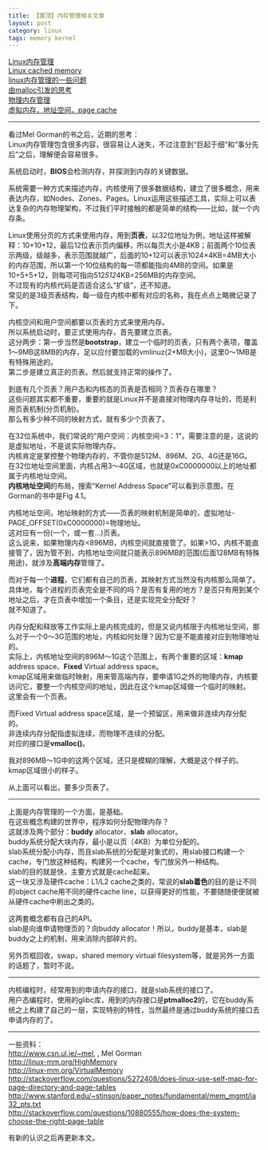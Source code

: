 ```yaml
---
title: 【置顶】内存管理相关文章
layout: post
category: linux
tags: memory kernel
---
```


[Linux内存管理](http://xanpeng.github.com/linux/2012/05/31/linux-memory-management.html)  
[Linux cached memory](http://xanpeng.github.com/linux/2012/05/04/linux-cached-memory.html)  
[linux内存管理的一些问题](http://xanpeng.github.com/linux/2012/03/10/mm-questions.html)  
[由malloc引发的思考](http://xanpeng.github.com/linux/2012/03/10/deep-into-malloc.html)  
[物理内存管理](http://xanpeng.github.com/linux/2012/03/09/physical-mm.html)  
[虚拟内存，地址空间，page cache](http://xanpeng.github.com/linux/2012/03/01/buffer-cache.html)  

---

看过Mel Gorman的书之后，近期的思考：  
Linux内存管理包含很多内容，很容易让人迷失，不过注意到“巨起于细”和“事分先后”之后，理解便会容易很多。
  
系统启动时，**BIOS**会检测内存，并探测到内存的关键数据。  

系统需要一种方式来描述内存，内核使用了很多数据结构，建立了很多概念，用来表达内存，如Nodes、Zones、Pages。Linux运用这些描述工具，实际上可以表达复杂的内存物理架构，不过我们平时接触的都是简单的结构——比如，就一个内存条。  

Linux使用分页的方式来使用内存，用到**页表**，以32位地址为例，地址这样被解释：10+10+12，最后12位表示页内偏移，所以每页大小是4KB；前面两个10位表示两级，级越多，表示范围就越广，后面的10+12可以表示1024×4KB=4MB大小的内存范围，所以第一个10位结构的每一项都能指向4MB的空间。如果是10+5+5+12，则每项可指向512*512*4KB=256MB的内存空间。  
不过现有的内核代码是否适合这么“扩级”，还不知道。  
常见的是3级页表结构，每一级在内核中都有对应的名称，我在点点上略微记录了下。  

内核空间和用户空间都要以页表的方式来使用内存。  
所以系统启动时，要正式使用内存，首先要建立页表。  
这分两步：第一步当然是**bootstrap**，建立一个临时的页表，只有两个表项，覆盖1～9MB这8MB的内存，足以应付要加载的vmlinuz(2+MB大小)，这里0～1MB是有特殊用途的。  
第二步是建立真正的页表。然后就支持正常的操作了。  

到底有几个页表？用户态和内核态的页表是否相同？页表存在哪里？  
这些问题其实都不重要，重要的就是Linux并不是直接对物理内存寻址的，而是利用页表机制(分页机制)。  
那么有多少种不同的映射方式，就有多少个页表了。  

在32位系统中，我们常说的“用户空间：内核空间=3：1”，需要注意的是，这说的是虚拟地址，不是说实际物理内存。  
内核肯定是掌控整个物理内存的，不管你是512M、896M、2G、4G还是16G。  
在32位地址空间里面，内核占用3～4G区域，也就是0xC0000000以上的地址都属于内核地址空间。  
**内核地址空间**的布局，搜索“Kernel Address Space”可以看到示意图，在Gorman的书中是Fig 4.1。  

内核地址空间，地址映射的方式——页表的映射机制是简单的，虚拟地址-PAGE_OFFSET(0xC0000000)=物理地址。  
这对应有一份(一个，或一套...)页表。  
这么说来，如果物理内存<896MB，内核空间就直接管了。如果>1G，内核不能直接管了，因为管不到，内核地址空间就只能表示896MB的范围(后面128MB有特殊用途)，就涉及**高端内存**管理了。  

而对于每一个**进程**，它们都有自己的页表，其映射方式当然没有内核那么简单了。  
具体地，每个进程的页表完全是不同的吗？是否有复用的地方？是否只有用到某个地址之后，才在页表中增加一个条目，还是实现完全分配好？  
就不知道了。  

内存分配和释放等工作实际上是内核完成的，但是又说内核限于内核地址空间，那么对于一个0～3G范围的地址，内核如何处理？因为它是不能直接对应到物理地址的。  
实际上，内核地址空间的896M～1G这个范围上，有两个重要的区域：**kmap** address space、**Fixed** Virtual address space。  
kmap区域用来做临时映射，用来管高端内存，要申请1G之外的物理内存，内核要访问它，要整一个内核空间的地址，因此在这个kmap区域做一个临时的映射。  
这里会有一个页表。  

而Fixed Virtual address space区域，是一个预留区，用来做非连续内存分配的。  
非连续内存分配指虚拟连续，而物理不连续的分配。  
对应的接口是**vmalloc()**。  

我对896MB～1G中的这两个区域，还只是模糊的理解，大概是这个样子的。  
kmap区域很小的样子。  

从上面可以看出，要多少页表了。  

---

上面是内存管理的一个方面，是基础。  
在这些概念构建的世界中，程序如何分配物理内存？  
这就涉及两个部分：**buddy** allocator、**slab** allocator。  
buddy系统分配大块内存，最小是以页（4KB）为单位分配的。  
slab系统分配小内存，而且slab系统的分配是对象式的，用slab接口构建一个cache，专门放这种结构，构建另一个cache，专门放另外一种结构。  
slab的目的就是快，主要方式就是cache起来。  
这一块又涉及硬件cache：L1/L2 cache之类的，常说的**slab着色**的目的是让不同的object cache用不同的硬件cache line，以获得更好的性能，不要随随便便就被从硬件cache中刷出之类的。  

这两套概念都有自己的API。  
slab是向谁申请物理页的？向buddy allocator！所以，buddy是基本，slab是buddy之上的机制，用来消除内部碎片的。  

另外页框回收，swap，shared memory virtual filesystem等，就是另外一方面的话题了，暂时不说。

---

内核编程时，经常用到的申请内存的接口，就是slab系统的接口了。  
用户态编程时，使用的glibc库，用到的内存接口是**ptmalloc2**的，它在buddy系统之上构建了自己的一层，实现特别的特性，当然最终是通过buddy系统的接口去申请内存的了。  

---

一些资料：  
http://www.csn.ul.ie/~mel, <Understanding the Linux Virtual Memory Manager>, Mel Gorman  
http://linux-mm.org/HighMemory  
http://linux-mm.org/VirtualMemory  
http://stackoverflow.com/questions/5272408/does-linux-use-self-map-for-page-directory-and-page-tables  
http://www.stanford.edu/~stinson/paper_notes/fundamental/mem_mgmt/ia32_pts.txt  
http://stackoverflow.com/questions/10880555/how-does-the-system-choose-the-right-page-table  

有新的认识之后再更新本文。